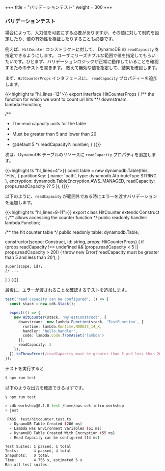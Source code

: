 +++
title = "バリデーションテスト"
weight = 300
+++

### バリデーションテスト

場合によって、入力値を可変にする必要がありますが、その値に対して制約を設定したり、値の有効性を検証したりすることも必要です。

例えば、`HitCounter` コンストラクトに対して、 DynamoDB の `readCapacity` を指定できるようにします。
ユーザにリーズナブルな範囲で値を指定してもらいたいです。ひとまず、バリデーションロジックが正常に動作していることを確認するためのテストを書きます。
敢えて無効な値を指定して、結果を確認します。

まず、`HitCounterProps` インタフェースに、 `readCapacity` プロパティーを追加します。

{{<highlight ts "hl_lines=12">}}
export interface HitCounterProps {
  /** the function for which we want to count url hits **/
  downstream: lambda.IFunction;

  /**
   * The read capacity units for the table
   *
   * Must be greater than 5 and lower than 20
   *
   * @default 5
   */
  readCapacity?: number;
}
{{</highlight>}}

次は、DynamoDB テーブルのリソースに `readCapacity` プロパティを追加します。

{{<highlight ts "hl_lines=4">}}
const table = new dynamodb.Table(this, 'Hits', {
  partitionKey: { name: 'path', type: dynamodb.AttributeType.STRING },
  encryption: dynamodb.TableEncryption.AWS_MANAGED,
  readCapacity: props.readCapacity ?? 5
});
{{</highlight>}}

以下のように、`readCapacity` が範囲外である時にエラーを渡すバリデーションを追加します。


{{<highlight ts "hl_lines=9-11">}}
export class HitCounter extends Construct {
  /** allows accessing the counter function */
  public readonly handler: lambda.Function;

  /** the hit counter table */
  public readonly table: dynamodb.Table;

  constructor(scope: Construct, id: string, props: HitCounterProps) {
    if (props.readCapacity !== undefined && (props.readCapacity < 5 || props.readCapacity > 20)) {
      throw new Error('readCapacity must be greater than 5 and less than 20');
    }

    super(scope, id);
    // ...
  }
}
{{</highlight>}}

最後に、エラーが渡されることを確認するテストを追加します。

```typescript
test('read capacity can be configured', () => {
  const stack = new cdk.Stack();

  expect(() => {
    new HitCounter(stack, 'MyTestConstruct', {
      downstream:  new lambda.Function(stack, 'TestFunction', {
        runtime: lambda.Runtime.NODEJS_14_X,
        handler: 'hello.handler',
        code: lambda.Code.fromAsset('lambda')
      }),
      readCapacity: 3
    });
  }).toThrowError(/readCapacity must be greater than 5 and less than 20/);
});
```

テストを実行すると

```bash
$ npm run test
```

以下のような出力を確認できるはずです。

```bash
$ npm run test

> cdk-workshop@0.1.0 test /home/aws-cdk-intro-workshop
> jest

 PASS  test/hitcounter.test.ts
  ✓ DynamoDB Table Created (206 ms)
  ✓ Lambda Has Environment Variables (61 ms)
  ✓ DynamoDB Table Created With Encryption (55 ms)
  ✓ Read Capacity can be configured (14 ms)

Test Suites: 1 passed, 1 total
Tests:       4 passed, 4 total
Snapshots:   0 total
Time:        4.755 s, estimated 5 s
Ran all test suites.
```
